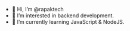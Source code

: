 - 👋 Hi, I’m @rapaktech
- 👀 I’m interested in backend development.
- 🌱 I’m currently learning JavaScript & NodeJS.

<!---
rapaktech/rapaktech is a ✨ special ✨ repository because its `README.md` (this file) appears on your GitHub profile.
You can click the Preview link to take a look at your changes.
--->
